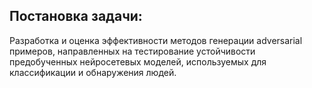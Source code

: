 ## Постановка задачи:
Разработка и оценка эффективности методов генерации adversarial примеров, направленных на тестирование устойчивости предобученных нейросетевых моделей, используемых для классификации и обнаружения людей.
